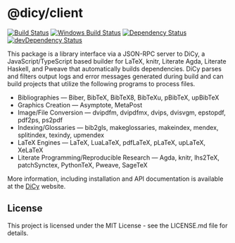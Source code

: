 # @dicy/client

[![Build Status][travis svg]][travis]
[![Windows Build Status][appveyor svg]][appveyor]
[![Dependency Status][dependency svg]][dependency]
[![devDependency Status][devdependency svg]][devdependency]

This package is a library interface via a JSON-RPC server to DiCy, a
JavaScript/TypeScript based builder for LaTeX, knitr, Literate Agda, Literate
Haskell, and Pweave that automatically builds dependencies. DiCy parses and
filters output logs and error messages generated during build and can build
projects that utilize the following programs to process files.

-   Bibliographies — Biber, BibTeX, BibTeX8, BibTeXu, pBibTeX, upBibTeX
-   Graphics Creation — Asymptote, MetaPost
-   Image/File Conversion — dvipdfm, dvipdfmx, dvips, dvisvgm, epstopdf, pdf2ps,
    ps2pdf
-   Indexing/Glossaries — bib2gls, makeglossaries, makeindex, mendex,
    splitindex, texindy, upmendex
-   LaTeX Engines — LaTeX, LuaLaTeX, pdfLaTeX, pLaTeX, upLaTeX, XeLaTeX
-   Literate Programming/Reproducible Research — Agda, knitr, lhs2TeX,
    patchSynctex, PythonTeX, Pweave, SageTeX

More information, including installation and API documentation is available at
the [DiCy][] website.

## License

This project is licensed under the MIT License - see the LICENSE.md file for
details.

[appveyor svg]: https://ci.appveyor.com/api/projects/status/s3unjr8c90bhcd99?svg=true

[appveyor]: https://ci.appveyor.com/project/yitzchak/dicy/branch/master

[dependency svg]: https://david-dm.org/yitzchak/dicy.svg?path=packages%2Fclient

[dependency]: https://david-dm.org/yitzchak/dicy?path=packages%2Fclient

[devdependency svg]: https://david-dm.org/yitzchak/dicy/dev-status.svg?path=packages%2Fclient

[devdependency]: https://david-dm.org/yitzchak/dicy?type=dev&path=packages%2Fclient

[dicy]: https://yitzchak.github.io/dicy/

[travis svg]: https://travis-ci.org/yitzchak/dicy.svg?branch=master

[travis]: https://travis-ci.org/yitzchak/dicy
